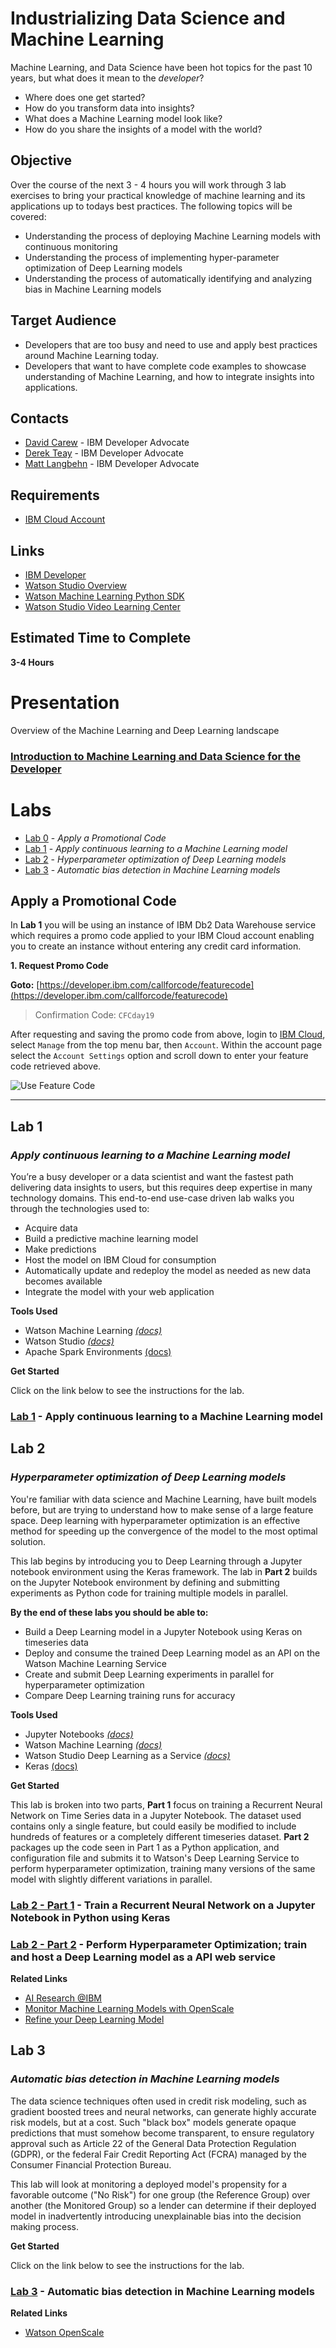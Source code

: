 # Industrializing Data Science and Machine Learning

Machine Learning, and Data Science have been hot topics for the past 10 years, but what does it mean to the *developer*?
- Where does one get started?
- How do you transform data into insights?
- What does a Machine Learning model look like?
- How do you share the insights of a model with the world?

## Objective
Over the course of the next 3 - 4 hours you will work through 3 lab exercises to bring your practical knowledge of machine learning and its applications up to todays best practices. The following topics will be covered:

- Understanding the process of deploying  Machine Learning models with continuous monitoring
- Understanding the process  of implementing hyper-parameter optimization of Deep Learning models
- Understanding the process of automatically identifying and analyzing  bias in Machine Learning models

## Target Audience
- Developers that are too busy and need to use and apply best practices around Machine Learning today.
- Developers that want to have complete code examples to showcase understanding of Machine Learning, and how to integrate insights into applications.

## Contacts
- [David Carew](mailto:carew@us.ibm.com) - IBM Developer Advocate
- [Derek Teay](mailto:Derek.Teay@ibm.com) - IBM Developer Advocate
- [Matt Langbehn](mailto:mlangbe@us.ibm.com) - IBM Developer Advocate


## Requirements
* [IBM Cloud Account](https://cloud.ibm.com)


## Links
* [IBM Developer](https://developer.ibm.com)
* [Watson Studio Overview](https://dataplatform.cloud.ibm.com/docs/content/wsj/getting-started/overview-ws.html?audience=wdp&context=wdp&linkInPage=true)
* [Watson Machine Learning Python SDK](https://wml-api-pyclient.mybluemix.net/)
* [Watson Studio Video Learning Center](https://www.youtube.com/playlist?list=PLzpeuWUENMK3u3j_hffhNZX3-Jkht3N6V)

## Estimated Time to Complete
**3-4 Hours**

# Presentation
Overview of the Machine Learning and Deep Learning landscape
### [Introduction to Machine Learning and Data Science for the Developer](docs/ml-workshop.pdf)

# Labs
- [Lab 0](#apply-a-promotional-code) - _Apply a Promotional Code_
- [Lab 1](#Lab-1) - _Apply continuous learning to a Machine Learning model_
- [Lab 2](#Lab-2) - _Hyperparameter optimization of Deep Learning models_
- [Lab 3](#Lab-3) - _Automatic bias detection in Machine Learning models_


## Apply a Promotional Code
In **Lab 1** you will be using an instance of IBM Db2 Data Warehouse service which  requires a promo code applied to your IBM Cloud account enabling you to create an instance without entering any credit card information.  

**1. Request Promo Code**

**Goto:** [https://developer.ibm.com/callforcode/featurecode](https://developer.ibm.com/callforcode/featurecode)

> Confirmation Code: `CFCday19`

After requesting and saving the promo code from above, login to [IBM Cloud](https://cloud.ibm.com), select `Manage` from the top menu bar, then `Account`.  Within the account page select the `Account Settings` option and scroll down to enter your feature code retrieved above.

![Use Feature Code](docs/images/use-feature-code.gif)


----

## Lab 1
### _Apply continuous learning to a Machine Learning model_

You’re a busy developer or  a data scientist and want the fastest path delivering data insights to users, but this requires deep expertise in many technology domains. This end-to-end use-case driven lab walks you through the technologies used to:

- Acquire data
- Build a predictive machine learning model
- Make predictions
- Host the model on IBM Cloud for consumption
- Automatically update and redeploy the model as needed as new data becomes available
- Integrate the model with your web application


**Tools Used**
- Watson Machine Learning _[(docs)](https://dataplatform.cloud.ibm.com/docs/content/wsj/analyze-data/ml-overview.html)_
- Watson Studio _[(docs)](https://dataplatform.cloud.ibm.com/docs/content/wsj/getting-started/welcome-main.html?audience=wdp)_
- Apache Spark Environments [(docs)](https://dataplatform.cloud.ibm.com/docs/content/wsj/analyze-data/environments-parent.html?audience=wdp)


**Get Started**

Click on the link below to see the instructions for the lab.


### [Lab 1](https://github.com/ibm-ai-education/continuous-learning-with-watson-ml) - Apply continuous learning to a  Machine Learning model


## Lab 2
### _Hyperparameter optimization of Deep Learning models_
You're familiar with data science and Machine Learning, have built models before, but are trying to understand how to make sense of a large feature space. Deep learning with hyperparameter optimization is an effective method for speeding up the convergence of the model to the most optimal solution.

This lab begins by introducing you to Deep Learning through a Jupyter notebook environment using the Keras framework. The lab in **Part 2** builds on the Jupyter Notebook environment by defining and submitting experiments as Python code for training multiple models in parallel.

**By the end of these labs you should be able to:**

- Build a Deep Learning model in a Jupyter Notebook using Keras on timeseries data
- Deploy and consume the trained Deep Learning model as an API on the Watson Machine Learning Service
- Create and submit Deep Learning experiments in parallel for hyperparameter optimization
- Compare Deep Learning training runs for accuracy

**Tools Used**
- Jupyter Notebooks _[(docs)](https://jupyter-notebook.readthedocs.io/en/stable/)_
- Watson Machine Learning _[(docs)](https://dataplatform.cloud.ibm.com/docs/content/wsj/analyze-data/ml-overview.html)_
- Watson Studio Deep Learning as a Service _[(docs)](https://dataplatform.cloud.ibm.com/docs/content/wsj/analyze-data/ml_dlaas.html?audience=wdp)_
- Keras [(docs)](https://keras.io/)

**Get Started**

This lab is broken into two parts, **Part 1** focus on training a Recurrent Neural Network on Time Series data in a Jupyter Notebook. The dataset used contains only a single feature, but could easily be modified to include hundreds of features or a completely different timeseries dataset. **Part 2** packages up the code seen in Part 1 as a Python application, and configuration file and submits it to Watson's Deep Learning Service to perform hyperparameter optimization, training many versions of the same model with slightly different variations in parallel.

### [Lab 2 - Part 1](https://github.com/justinmccoy/timeseries-rnn-lab-part1) - Train a Recurrent Neural Network on a Jupyter Notebook in Python using Keras
### [Lab 2 - Part 2](https://github.com/justinmccoy/timeseries-rnn-lab-part2) - Perform Hyperparameter Optimization; train and host a Deep Learning model as a API web service

**Related Links**
- [AI Research @IBM](https://www.research.ibm.com/artificial-intelligence/)
- [Monitor Machine Learning Models with OpenScale](https://developer.ibm.com/patterns/monitor-custom-machine-learning-engine-with-ai-openscale/)
- [Refine your Deep Learning Model](https://developer.ibm.com/articles/image-recognition-challenge-with-tensorflow-and-keras-pt2/)


## Lab 3
### _Automatic bias detection in Machine Learning models_
The data science techniques often used in credit risk modeling, such as gradient boosted trees and neural networks, can generate highly accurate risk models, but at a cost. Such "black box" models generate opaque predictions that must somehow become transparent, to ensure regulatory approval such as Article 22 of the General Data Protection Regulation (GDPR), or the federal Fair Credit Reporting Act (FCRA) managed by the Consumer Financial Protection Bureau.

This lab will look at monitoring a deployed model's propensity for a favorable outcome ("No Risk") for one group (the Reference Group) over another (the Monitored Group) so a lender can determine if their deployed model in inadvertently introducing unexplainable bias into the  decision making process.


**Get Started**

Click on the link below to see the instructions for the lab.

### [Lab 3](https://cloud.ibm.com/docs/services/ai-openscale?topic=ai-openscale-gettingstarted#gs-setup) - Automatic bias detection in Machine Learning models



**Related Links**
- [Watson OpenScale](https://cloud.ibm.com/docs/services/ai-openscale?topic=ai-openscale-gettingstarted#gettingstarted)
